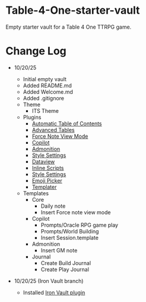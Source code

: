 # Table-4-One-starter-vault
Empty starter vault for a Table 4 One TTRPG game.

# Change Log

- 10/20/25
	- Initial empty vault
	- Added README.md
	- Added Welcome.md
	- Added .gitignore
	- Theme
		- ITS Theme
	- Plugins
		- [Automatic Table of Contents](obsidian://show-plugin?id=automatic-table-of-contents)
		- [Advanced Tables](obsidian://show-plugin?id=table-editor-obsidian)
		- [Force Note View Mode](obsidian://show-plugin?id=obsidian-view-mode-by-frontmatter)
		- [Copilot](obsidian://show-plugin?id=copilot)
		- [Admonition](obsidian://show-plugin?id=obsidian-admonition)
		- [Style Settings](obsidian://show-plugin?id=obsidian-style-settings)
		- [Dataview](obsidian://show-plugin?id=dataview)
		- [Inline Scripts](obsidian://show-plugin?id=obsidian-text-expander-js)
		- [Style Settings](obsidian://show-plugin?id=obsidian-style-settings)
		- [Emoji Picker](obsidian://show-plugin?id=emoji-picker)
		- [Templater](obsidian://show-plugin?id=templater-obsidian)
	- Templates
		- Core
			- Daily note
			- Insert Force note view mode
		- Copilot
			- Prompts/Oracle RPG game play
			- Prompts/World Building
			- Insert Session.template
		- Admonition
			- Insert GM note
		- Journal
			- Create Build Journal
			- Create Play Journal

- 10/20/25 (Iron Vault branch)
	- Installed [Iron Vault plugin](obsidian://show-plugin?id=iron-vault)
